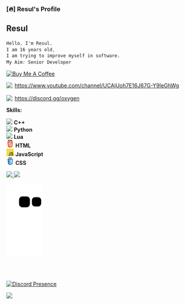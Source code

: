 ### [🔥] Resul's Profile

## Resul

```css
Hello, I'm Resul. 
I am 16 years old, 
I am trying to improve myself in software.
My Aim: Senior Developer
```

<a href="https://www.buymeacoffee.com/appcraftstudio" target="_blank"><img src="https://cdn.buymeacoffee.com/buttons/v2/default-yellow.png" alt="Buy Me A Coffee" style="height: 60px !important;width: 217px !important;" ></a>
 
<img align="left" width="22px" src="https://cdn.jsdelivr.net/npm/simple-icons@v3/icons/youtube.svg" /> https://www.youtube.com/channel/UCAjUoh7E16J67G-Y9leGhWg <br><br>
<img align="left" width="22px" src="https://cdn-icons-png.flaticon.com/512/2111/2111370.png" /> https://discord.gg/oxygen

**Skills:**  

<code><img height="20" src="https://e7.pngegg.com/pngimages/46/626/png-clipart-c-logo-the-c-programming-language-computer-icons-computer-programming-source-code-programming-miscellaneous-template.png"></code> **C++** <br>
<code><img height="20" src="https://upload.wikimedia.org/wikipedia/commons/thumb/c/c3/Python-logo-notext.svg/1200px-Python-logo-notext.svg.png"></code> **Python** <br>
<code><img height="20" src="https://upload.wikimedia.org/wikipedia/commons/thumb/c/cf/Lua-Logo.svg/640px-Lua-Logo.svg.png"></code> **Lua** <br>
<code><img height="20" src="https://raw.githubusercontent.com/github/explore/5c058a388828bb5fde0bcafd4bc867b5bb3f26f3/topics/html/html.png"></code> **HTML** <br>
<code><img height="20" src="https://raw.githubusercontent.com/github/explore/80688e429a7d4ef2fca1e82350fe8e3517d3494d/topics/javascript/javascript.png"></code> **JavaScript**<br> 
<code><img height="20" src="https://raw.githubusercontent.com/github/explore/80688e429a7d4ef2fca1e82350fe8e3517d3494d/topics/css/css.png"></code> **CSS**

<div>
  <a href="https://github.com/ResuIl">
  <img height="180em" src="https://github-readme-stats.vercel.app/api?username=ResuIl&show_icons=true&theme=dracula&include_all_commits=true&count_private=true"/>
  <img height="180em" src="https://github-readme-stats.vercel.app/api/top-langs/?username=ResuIl&layout=compact&langs_count=7&theme=dracula"/>
</div>

![Snake animation](https://github.com/rafaballerini/rafaballerini/blob/output/github-contribution-grid-snake.svg)
  
  <br><br>
 
 [![Discord Presence](https://lanyard.cnrad.dev/api/415885597987831808)](https://discord.com/users/415885597987831808)


![](https://komarev.com/ghpvc/?username=ResuIl&label=PROFILE+VIEWS)
